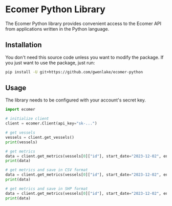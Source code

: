# Ecomer Python Library

The Ecomer Python library provides convenient access to the Ecomer API
from applications written in the Python language.


## Installation

You don't need this source code unless you want to modify the package. If you just
want to use the package, just run:

```sh
pip install -U git+https://github.com/gwenlake/ecomer-python
```

## Usage

The library needs to be configured with your account's secret key. 

```python
import ecomer

# initialize client
client = ecomer.Client(api_key="sk-...")

# get vessels
vessels = client.get_vessels()
print(vessels)

# get metrics
data = client.get_metrics(vessels[0]["id"], start_date="2023-12-02", end_date="2023-12-03")
print(data)

# get metrics and save in CSV format
data = client.get_metrics(vessels[0]["id"], start_date="2023-12-02", end_date="2023-12-03", save_format="csv")
print(data)

# get metrics and save in SHP format
data = client.get_metrics(vessels[0]["id"], start_date="2023-12-02", end_date="2023-12-03", save_format="shp")
print(data)

```

